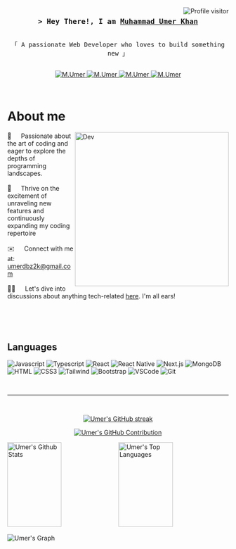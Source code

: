 <a href="https://komarev.com/ghpvc/?username=UmerGitNinja">
  <img align="right" src="https://komarev.com/ghpvc/?username=UmerGitNinja&label=Visitors&color=0e75b6&style=flat" alt="Profile visitor" />
</a>
<h3 align="center">
        <samp>&gt; Hey There!, I am
                <b><a target="_blank" href="https://amuhammadumer.dev">Muhammad Umer Khan</a></b>
        </samp>
</h3>

<p align="center"> 
  <samp>
    <br>
    「 A passionate Web Developer who loves to build something new 」
    <br>
    <br>
  </samp>
</p>

<p align="center">
 <a href="https://muhammadumer.dev" target="blank">
  <img src="https://img.shields.io/badge/Website-DC143C?style=for-the-badge&logo=medium&logoColor=white" alt="M.Umer" />
 </a>
 <a href="https://www.linkedin.com/in/umer-khan-front-end-dev/" target="_blank">
  <img src="https://img.shields.io/badge/LinkedIn-0077B5?style=for-the-badge&logo=linkedin&logoColor=white" alt="M.Umer"/>
 </a>
 <a href="https://twitter.com/Umer81496923" target="_blank">
  <img src="https://img.shields.io/badge/Twitter-1DA1F2?style=for-the-badge&logo=twitter&logoColor=white" alt="M.Umer"/>
 </a>
 <a href="https://www.instagram.com/umerkhann__" target="_blank" alt="M.Umer">
  <img src="https://img.shields.io/badge/Instagram-fe4164?style=for-the-badge&logo=instagram&logoColor=white" alt="M.Umer" />
 </a>
</p>
<br />

# About me

<p>
 <img align="right" width="350" src="./developer.svg" alt="Dev" />
  
🚀 &emsp; Passionate about the art of coding and eager to explore the depths of programming landscapes.<br/><br/>
🌱 &emsp; Thrive on the excitement of unraveling new features and continuously expanding my coding repertoire<br><br/>
✉️ &emsp; Connect with me at: umerdbz2k@gmail.com<br/><br/>
👨‍💻 &emsp; Let's dive into discussions about anything tech-related [here](https://github.com/UmerGitNinja/UmerGitNinja/issues). I'm all ears!

</p>

<br/>
<br/>
<br/>

## Languages

![Javascript](https://img.shields.io/badge/Javascript-F0DB4F?style=for-the-badge&labelColor=black&logo=javascript&logoColor=F0DB4F)
![Typescript](https://img.shields.io/badge/Typescript-007acc?style=for-the-badge&labelColor=black&logo=typescript&logoColor=007acc)
![React](https://img.shields.io/badge/-React-61DBFB?style=for-the-badge&labelColor=black&logo=react&logoColor=61DBFB)
![React Native](https://img.shields.io/badge/React_Native-20232A?style=for-the-badge&logo=react&logoColor=61DAFB)
![Next.js](https://img.shields.io/badge/next.js-000000?style=for-the-badge&logo=nextdotjs&logoColor=white)
![MongoDB](https://img.shields.io/badge/MongoDB-4EA94B?style=for-the-badge&logo=mongodb&logoColor=white)
![HTML](https://img.shields.io/badge/HTML5-E34F26?style=for-the-badge&logo=html5&logoColor=white)
![CSS3](https://img.shields.io/badge/CSS3-1572B6?style=for-the-badge&logo=css3&logoColor=white)
![Tailwind](https://img.shields.io/badge/Tailwind_CSS-092749?style=for-the-badge&logo=tailwindcss&logoColor=06B6D4&labelColor=000000)
![Bootstrap](https://img.shields.io/badge/Bootstrap-563D7C?style=for-the-badge&logo=bootstrap&logoColor=white)
![VSCode](https://img.shields.io/badge/Visual_Studio-0078d7?style=for-the-badge&logo=visual%20studio&logoColor=white)
![Git](https://img.shields.io/badge/Git-F05032?style=for-the-badge&logo=git&logoColor=white)

<br/>

<hr/>
<br/>

<p align="center">
  <a href="https://github.com/UmerGitNinja">
    <img src="https://github-readme-streak-stats.herokuapp.com/?user=UmerGitNinja&theme=radical&border=7F3FBF&background=0D1117" alt="Umer's GitHub streak"/>
  </a>
</p>

<p align="center">
  <a href="https://github.com/UmerGitNinja">
    <img src="https://github-profile-summary-cards.vercel.app/api/cards/profile-details?username=UmerGitNinja&theme=radical" alt="Umer's GitHub Contribution"/>
  </a>
</p>

<a> 
    <a href="https://github.com/UmerGitNinja"><img alt="Umer's Github Stats" src="https://denvercoder1-github-readme-stats.vercel.app/api?username=UmerGitNinja&show_icons=true&count_private=true&theme=react&border_color=7F3FBF&bg_color=0D1117&title_color=F85D7F&icon_color=F8D866" height="192px" width="49.5%"/></a>
  <a href="https://github.com/UmerGitNinja"><img alt="Umer's Top Languages" src="https://denvercoder1-github-readme-stats.vercel.app/api/top-langs/?username=UmerGitNinja&langs_count=8&layout=compact&theme=react&border_color=7F3FBF&bg_color=0D1117&title_color=F85D7F&icon_color=F8D866" height="192px" width="49.5%"/></a>
  <br/>
</a>

![Umer's Graph](https://github-readme-activity-graph.vercel.app/graph?username=UmerGitNinja&custom_title=Umer's%20GitHub%20Activity%20Graph&bg_color=0D1117&color=7F3FBF&line=7F3FBF&point=7F3FBF&area_color=FFFFFF&title_color=FFFFFF&area=true)
